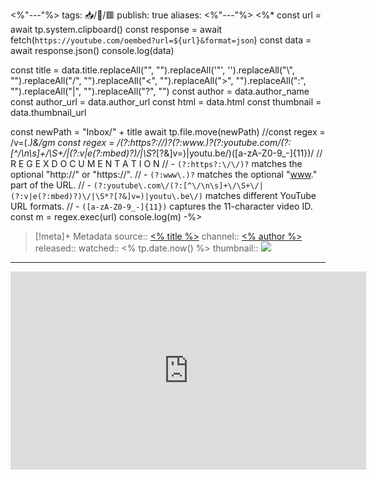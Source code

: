 <%"---"%>
tags: 📥️/🎥️/🟥️
publish: true
aliases: 
<%"---"%>
<%*
const url = await tp.system.clipboard()
const response = await fetch(`https://youtube.com/oembed?url=${url}&format=json`)
const data = await response.json()
console.log(data)

const title = data.title.replaceAll("", "").replaceAll('"', '').replaceAll("\\", "").replaceAll("/", "").replaceAll("<", "").replaceAll(">", "").replaceAll(":", "").replaceAll("|", "").replaceAll("?", "")
const author = data.author_name
const author_url = data.author_url
const html = data.html
const thumbnail = data.thumbnail_url

const newPath = "Inbox/" + title
await tp.file.move(newPath)
//const regex = /v=(.*)&/gm
const regex = /(?:https?:\/\/)?(?:www\.)?(?:youtube\.com\/(?:[^\/\n\s]+\/\S+\/|(?:v|e(?:mbed)?)\/|\S*?[?&]v=)|youtu\.be\/)([a-zA-Z0-9_-]{11})/
// R E G E X  D O C U M E N T A T I O N
// - `(?:https?:\/\/)?` matches the optional "http://" or "https://".
// - `(?:www\.)?` matches the optional "[www](http://www/)." part of the URL.
// - `(?:youtube\.com\/(?:[^\/\n\s]+\/\S+\/|(?:v|e(?:mbed)?)\/|\S*?[?&]v=)|youtu\.be\/)` matches different YouTube URL formats.
// - `([a-zA-Z0-9_-]{11})` captures the 11-character video ID.
const m = regex.exec(url)
console.log(m)
-%>

> [!meta]+ Metadata
> source:: [<% title %>](<% url %>)
> channel:: [<% author %>](<% author_url %>)
> released:: 
> watched:: <% tp.date.now() %>
> thumbnail:: ![](<% thumbnail %>)

---

<iframe src="https://www.youtube-nocookie.com/embed/<% m[1] %>?vq=hd1080&modestbranding=1&rel=0&iv_load_policy=3" width="569" height="317" frameborder="0" style="margin: 0 auto; display: block;"></iframe><!-- markdown-link-check-disable-line -->
